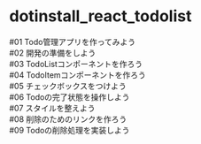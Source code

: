 # dotinstall_react_todolist
#01 Todo管理アプリを作ってみよう</br>
#02 開発の準備をしよう</br>
#03 TodoListコンポーネントを作ろう</br>
#04 TodoItemコンポーネントを作ろう</br>
#05 チェックボックスをつけよう</br>
#06 Todoの完了状態を操作しよう</br>
#07 スタイルを整えよう</br>
#08 削除のためのリンクを作ろう</br>
#09 Todoの削除処理を実装しよう</br>

